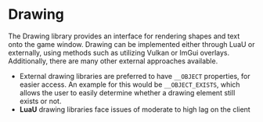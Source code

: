 # Drawing

The Drawing library provides an interface for rendering shapes and text onto the game window. Drawing can be implemented either through LuaU or externally, using methods such as utilizing Vulkan or ImGui overlays. Additionally, there are many other external approaches available.
- External drawing libraries are preferred to have `__OBJECT` properties, for easier access. An example for this would be `__OBJECT_EXISTS`, which allows the user to easily determine whether a drawing element still exists or not.
- **LuaU** drawing libraries face issues of moderate to high lag on the client

